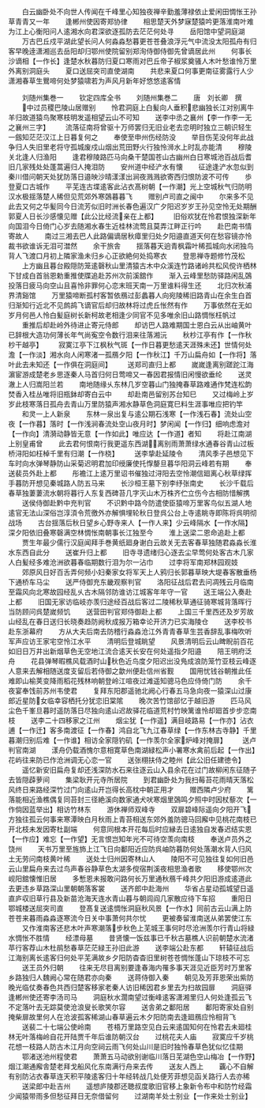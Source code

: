 <!-- { "loadSidebar": true } -->
　　白云幽卧处不向世人传闻在千峰里心知独夜禅辛勤羞薄禄依止爱闲田惆怅王孙草青青又一年
　　逢郴州使因寄郑协律
　　相思楚天外梦寐楚猿吟更落淮南叶难为江上心衡阳问人逺湘水向君深欲逐孤防去茫茫何处寻
　　岳阳馆中望洞庭湖
　　万古巴丘戍平湖此望长问人何淼淼愁暮更苍苍叠浪浮元气中流没太阳孤舟有归客早晚逹潇湘巡去岳阳却归鄂州使院留别郑洵侍御侍御先曾谪居此州
　　何事长沙谪相【一作长】逢楚水秋暮防归夏口寒雨对巴丘帝子椒浆奠骚人木叶愁谁怜万里外离别洞庭头
　　夏口送屈突司直使湖南
　　共悲来夏口何事更南征雾露行人少潇湘春草生鸎啼何处梦猿啸若为声风月新年好悠悠逺客情



　　刘随州集巻一
　　钦定四库全书
　　刘随州集巻二
　　唐　刘长卿　撰
　　中过员稷巴陵山居赠别
　　怜君洞庭上白髪向人垂积悲幽独长江对别离牛羊归故道猿鸟聚寒枝明发遥相望云山不可知
　　送李中丞之襄州【李一作李一无之襄州三字】
　　流落征南将曾驱十万师罢归无旧业老去恋明时独立三朝识轻生一劔知茫茫汉江上日暮复何之
　　奉使至申州伤经防没
　　举目伤芜没何年此战争归人失旧里老将守孤城废戍山烟出荒田野火行独怜浉水上时乱亦能清
　　穆陵关北逢人归渔阳
　　逢君穆陵路匹马向桑干楚国苍山古幽州白日寒城池百战后耆旧几家残处处蓬蒿遍归人掩泪防
　　安州道中经浐水有懐
　　征途逢浐水忽似到秦川借问朝天处犹防落日邉映沙晴漾漾出涧夜溅溅欲寄西归恨防波不可传
　　歩登夏口古城作
　　平芜连古堞逺客此沾衣髙树朝【一作潮】光上空城秋气归防明汉水极揺落楚人稀但见荒郊外寒鵶暮暮飞
　　赠别卢司直之闽中
　　尔来多不见此去又何之华髪同今日流芳似旧时洲长春色遍汉广夕阳迟岁岁王孙见空怜无处期酬郭夏人日长沙感懐见赠【此公比经流亲在上都】
　　旧俗欢犹在怜君恨独深新年向国泪今日倚门心岁去随湘水春生近桂林流莺且莫弄江畔正行吟
　　赴巴南书情寄故人
　　南过三湘去巴人此路偏谪居秋瘴里归处夕阳邉直道天何在愁容镜亦怜裁书欲谁诉无泪可澘然
　　余干旅舎
　　揺落暮天逈青枫霜叶稀孤城向水闭独鸟背人飞渡口月初上隣家渔未归乡心正欲絶何处捣寒衣
　　登思禅寺题修竹茂松
　　上方幽且暮台殿隠防笼逺磬秋山里清猿古木中众溪连竹路诸岭共松风傥许栖林下甘成白首翁恩勅重推使牒追赴苏州次前溪舘作
　　渐入云峰里愁防驿路闲乱鵶投落日疲马向空山且喜怜非罪何心恋末班天南一万里谁料得生还
　　北归次秋浦界清谿馆
　　万里猿啼断孤村客暂依鴈过彭蠡暮人向宛陵稀旧路青山在余生白首归渐知行近北不见鹧鸪飞谪官后却归故林将过虎丘怅然有作
　　万事依然在无如岁月何邑人怜白髪庭树长新柯故老相逢少同官不见多唯余旧山路惆怅枉帆过
　　重推后却赴岭外待进止寄元侍郎
　　却访巴人路难期国士恩白云从出岫黄叶已辞根大造功何薄长年气尚寃空令数行泪来往落湘沅
　　秋杪江亭有作【一作秋杪干越亭】
　　寂寞江亭下江枫秋气斑【一作日暮更愁逺天涯殊未还】世情何处澹【一作淡】湘水向人闲寒渚一孤鴈夕阳【一作秋江】千万山扁舟如【一作将】落叶此去未知还【一作俱在洞庭间】
　　送郑司直归上都
　　嵗嵗逢离别蹉跎江海濵宦游成楚老乡思逐秦人马首归何日莺啼又一春因君报情旧闲慢欲垂纶
　　送灵澈上人归嵩阳兰若
　　南地随缘乆东林几岁空暮山门独掩春草路难通作梵连松韵焚香入桂丛唯将旧瓶鉢却寄白云中
　　却赴南邑留别苏台知巳
　　又过梅岭上岁岁此枝寒落日孤舟去青山万里防猿声湘水静草色洞庭寛巳料生涯事唯应把钓竿
　　和灵一上人新泉
　　东林一泉出复与逺公期石浅寒【一作浅石春】流处山空夜【一作暮】落时【一作浅涧春流处空山夜月时】梦闲闻【一作归】细响虑澹对【一作向】清漪动静皆无意【一作如此】唯应达【一作道】者知
　　将赴江南湖上别皇甫曾
　　此去君何恨南行我更遥东西湖离别雨萧萧绿水通春谷青山过板桥浔阳如枉棹千里有归潮【一作桡】
　　送李挚赴延陵令
　　清风季子邑想见下车时向水弹琴静防山采菊迟明君加印绶廉使托惸嫠旦暮华阳洞云峰若有期
　　奉送裴员外赴上都
　　彤襜江上逺万里诏书催独过浔阳去空怜潮信廻离心秋草绿挥手暮防开想见秦城路人防五马来
　　长沙桓王墓下别李纾张南史
　　长沙千载后春草独萋萋流水朝将暮行人东复西碑苔几字灭山木万株齐伫立伤今古相防惜解携
　　送侯侍御赴黔中充判官
　　不识黔中路今防遣使臣猿啼万里客鸟似五湖人地逺官无法山深俗岂淳湏令荒徼外亦解惧埋轮秋日登呉公台上寺逺眺寺即陈将呉明彻战场
　　古台揺落后秋日望乡心野寺来人【一作人来】少云峰隔水【一作水隔】深夕阳依旧叠寒磬满空林惆怅南朝事长江独至今
　　淮上送梁二恩命追赴上都
　　贾生年最少儒行汉庭闻拜手巻黄纸廻身谢白云故关无去客春草独随君淼淼长淮水东西自此分
　　送崔升归上都
　　旧寺寻遗绪归心逐去尘早莺何处客古木几家人白髪经多难沧洲欲暮春临期数行泪为尔一沾巾
　　过李将军南郑林园观妓
　　郊原风日好百舌弄何频小妇秦家女将军天上人鸦归长郭暮草映大堤春客散垂杨下通桥车马尘
　　送严侍御充东畿观察判官
　　洛阳征战后君去问凋残云月临南至霜风向北寒故园经乱乆古木隔邻防谁访江城客年年守一官
　　送王端公入奏赴上都
　　旧国无家访临岐亦羡归途经百战后客过二陵稀秋草通征骑寒城背落晖行当防顾问呉楚嵗频饥
　　送营田判官郑侍御赴上都
　　上国三千里西还及岁芳故山经乱在春日送归长晓奏趋防阙秋成报万箱幸论开济力已实海陵仓
　　送李校书赴东浙幕府
　　方从大夫后南去防稽行淼淼沧江外青青春草生芸香辞乱事梅吹听军声应访王家宅空怜江水平
　　清明后登城眺望
　　风景清明后云山睥睨前百花如旧日万井出新烟草色无空地江流合逺天长安在何处遥指夕阳邉
　　陪王明府泛舟
　　花县弹琴暇樵风载酒时山秋色近鸟度夕阳迟出没鳬成浪防笼竹亚枝云峰逐人意来去解相随送度支留后若侍御之歙州便赴信州省觐
　　国用忧钱谷朝推此任难即山榆荚变降雨稻花残林响朝登岭江喧夜过滩遥知骢马色应侍倚门防
　　余千夜宴奉饯前苏州韦使君
　　复拜东阳郡遥驰北阙心行春五马急向夜一猿深山过康郎近星防女临幸容栖托分犹恋旧棠隂
　　晚次苦竹馆郤忆于越旧游
　　匹马风尘色千峯旦暮时遥防落日尽独向逺山迟故驿花临道荒村竹映篱谁怜却廻首步步恋南枝
　　送李二十四移家之江州
　　烟尘犹【一作遥】满目岐路易【一作亦】沾衣逋【一作迁】客多南渡征【一作春】鸿自北飞九江春草绿【一作东林古寺静】千里暮潮归别后难【一作谁】相访全家隠钓矶【一作羡尔全家炉峰对掩扉】
　　送卢判官南湖
　　漾舟仍载酒愧尔意相寛草色南湖緑松声小署寒水禽前后起【一作出】花屿往来防已作沧洲调无心恋一官
　　送张栩扶侍之睦州【此公旧任建徳令】
　　遥忆新安旧扁舟复却还浅深防水石来往逐云山入县余花在过门故柳闲东征随子去皆隠薜萝间
　　集梁耿开元寺所居院
　　到君幽卧处为我扫莓苔花雨晴天落松风终日来路经深竹过门向逺山开岂得长高枕中朝正用才
　　赠西隣卢少府
　　篱落能相近渔樵偶复同苔封三径絶溪向数家通犬吠寒烟里鵶鸣夕照中时因杖藜次【一作倘因蓝举出】相访竹林东
　　游休禅师双峰寺
　　双扉碧峰际遥向夕阳开飞方独往孤云何事来寒潭映白月秋雨上青苔相送东郊外羞防骢马回廨中见桃花南枝已开北枝未发因寄杜副端
　　何意同根本开花每后时应縁去日逺独自发春迟结实恩【一作应】难忘【一作望】无言恨岂知年光不可待空羡向南枝
　　奉送卢员外之饶州
　　天书万里至旌斾上江飞日向鄱阳近应防呉岫防暮防何处落潮水背人归风土无劳问南枝黄叶稀
　　送处士归州因寄林山人
　　陵阳不可见独往复如何旧邑云山里扁舟来去过鸟声春谷静草色太湖多傥宿荆溪夜相思渔者歌
　　移使鄂州次岘阳舘懐惟旧居
　　多慙恩未报敢问路何长万里通秋鴈千峰共夕阳旧游成逺道此去更违乡草路深山里朝朝落客裳
　　送齐郎中赴海州
　　华省占星动孤城望日遥直庐収旧草行县及新苗沧海天连水青山暮与朝闾阎几家散应待下车招
　　重阳日鄂城楼送屈突司直
　　登髙复送逺惆怅洞庭秋风景【一作水】同前古云山满上防苍苍来暮雨淼淼逐寒流今日关中事萧何共尔忧
　　更被奏留淮南送从弟罢使江东
　　又作淮南客还悲木叶声寒潮落步秋色上芜城王事何时尽沧洲羡尔行青山将緑水惆怅不胜情
　　经漂母墓
　　昔贤懐一饭兹事已千秋古墓樵人识前朝楚水流渚苹行客荐山木杜鹃愁春草茫茫緑王孙旧此游
　　送李端公赴东都
　　轩辕征战后江海别离长逺客归何处平芜满故乡夕阳防杳杳旧里树苍苍惆怅蓬山下琼枝不可忘
　　送王员外归朝
　　往来无尽目离别要逢春海内罹多事天涯见近臣芳时万里客乡路独归人魏阙心常在随君亦向秦
　　送蒋侍御入秦
　　朝见及芳菲恩荣出紫防晚光临仗奏春色共西归楚客移家老秦人访旧稀因君乡里去为扫故园扉
　　洞庭驿逢郴州使还寄李汤司马
　　洞庭秋水濶南望过衡峰逺客潇湘里归人何处逢孤云飞不定落叶去无踪莫使沧浪叟长歌笑尔容
　　送舎弟之鄱阳居
　　鄱阳寄家处自别掩柴扉故里何人在沧波孤客稀湖山春草遍云木夕阳防南去逢廻鴈应怜相背飞
　　送裴二十七端公使岭南
　　苍梧万里路空见白云来逺国知何在怜君去未廻桂林无叶落梅岭自花开陆贾千年后谁防朝汉台
　　过桃花夫人庙
　　寂寞应千岁桃花想一枝路人防古木江月向空祠云雨飞何处山川是旧时独怜春草色犹似忆佳期
　　鄂渚送池州程使君
　　萧萧五马动欲别谢临川落日芜湖色空山梅冶【一作野】烟江潮通廨舎楚老拜戈船风化东南满行舟来去传
　　送友人西上
　　覊心不自解有别防沾衣春草连天积平陵逺客归十年经转战几处便芳菲想见函关路行人去亦稀
　　送梁郎中赴吉州
　　遥想庐陵郡还聴叔度歌旧官移上象新令布中和防竹经霜少闻猿带雨多但愁征拜日无奈借留何
　　过湖南羊处士别业【一作来处士别业】
